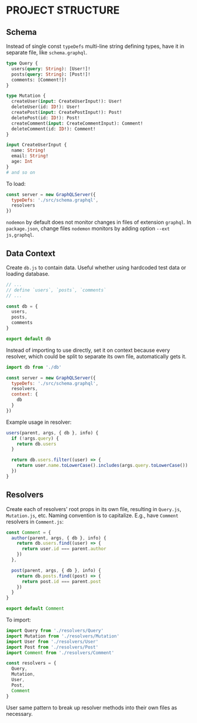# PROJECT STRUCTURE

## Schema

Instead of single const `typeDefs` multi-line string defining types, have it in separate file, like `schema.graphql`.

```graphql
type Query {
  users(query: String): [User!]!
  posts(query: String): [Post!]!
  comments: [Comment!]!
}

type Mutation {
  createUser(input: CreateUserInput!): User!
  deleteUser(id: ID!): User!
  createPost(input: CreatePostInput!): Post!
  deletePost(id: ID!): Post!
  createComment(input: CreateCommentInput): Comment!
  deleteComment(id: ID!): Comment!
}

input CreateUserInput {
  name: String!
  email: String!
  age: Int
}
# and so on
```

To load:

```js
const server = new GraphQLServer({
  typeDefs: './src/schema.graphql',
  resolvers
})
```

`nodemon` by default does not monitor changes in files of extension `graphql`. In `package.json`, change files `nodemon` monitors by adding option `--ext js,graphql`.

## Data Context

Create `db.js` to contain data. Useful whether using hardcoded test data or loading database.

```js
// ...
// define `users`, `posts`, `comments`
// ...

const db = {
  users,
  posts,
  comments
}

export default db
```

Instead of importing to use directly, set it on context because every resolver, which could be split to separate its own file, automatically gets it.

```js
import db from './db'

const server = new GraphQLServer({
  typeDefs: './src/schema.graphql',
  resolvers,
  context: {
    db
  }
})
```

Example usage in resolver:

```js
users(parent, args, { db }, info) {
  if (!args.query) {
    return db.users
  }

  return db.users.filter((user) => {
    return user.name.toLowerCase().includes(args.query.toLowerCase())
  })
}
```

## Resolvers

Create each of resolvers' root props in its own file, resulting in `Query.js`, `Mutation.js`, etc. Naming convention is to capitalize. E.g., have `Comment` resolvers in `Comment.js`:

```js
const Comment = {
  author(parent, args, { db }, info) {
    return db.users.find((user) => {
      return user.id === parent.author
    })
  },

  post(parent, args, { db }, info) {
    return db.posts.find((post) => {
      return post.id === parent.post
    })
  }
}

export default Comment
```

To import:

```js
import Query from './resolvers/Query'
import Mutation from './resolvers/Mutation'
import User from './resolvers/User'
import Post from './resolvers/Post'
import Comment from './resolvers/Comment'

const resolvers = {
  Query,
  Mutation,
  User,
  Post,
  Comment
}
```

User same pattern to break up resolver methods into their own files as necessary.
